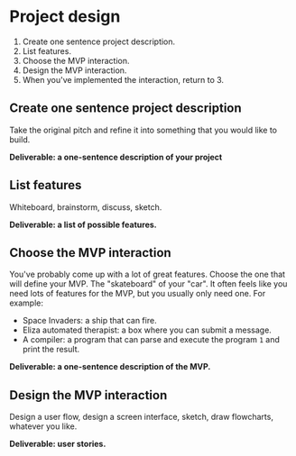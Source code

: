 # Project design

1. Create one sentence project description.
2. List features.
3. Choose the MVP interaction.
4. Design the MVP interaction.
5. When you've implemented the interaction, return to 3.

## Create one sentence project description

Take the original pitch and refine it into something that you would like to build.

**Deliverable: a one-sentence description of your project**

## List features

Whiteboard, brainstorm, discuss, sketch.

**Deliverable: a list of possible features.**

## Choose the MVP interaction

You've probably come up with a lot of great features.  Choose the one that will define your MVP.  The "skateboard" of your "car".  It often feels like you need lots of features for the MVP, but you usually only need one.  For example:

* Space Invaders: a ship that can fire.
* Eliza automated therapist: a box where you can submit a message.
* A compiler: a program that can parse and execute the program `1` and print the result.

**Deliverable: a one-sentence description of the MVP.**

## Design the MVP interaction

Design a user flow, design a screen interface, sketch, draw flowcharts, whatever you like.

**Deliverable: user stories.**
